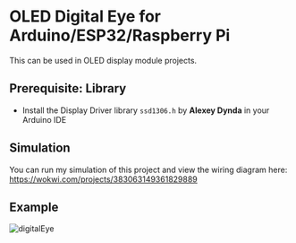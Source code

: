 # OLED Digital Eye for Arduino/ESP32/Raspberry Pi
This can be used in OLED display module projects.

## Prerequisite: Library
- Install the Display Driver library ```ssd1306.h``` by **Alexey Dynda** in your Arduino IDE

## Simulation
You can run my simulation of this project and view the wiring diagram here: https://wokwi.com/projects/383063149361829889

## Example
![digitalEye](https://github.com/neurogeist/roboticeye/assets/107321444/da05fefc-df9b-48ed-8213-496e34a5eb8a)
